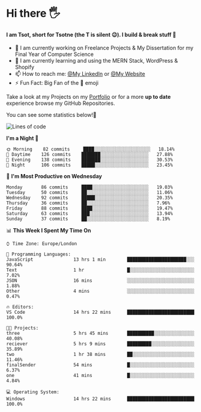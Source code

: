 # Hi there :raised_hand_with_fingers_splayed:
#### I am Tsot, short for Tsotne (the T is silent :wink:). I build & break stuff :space_invader:
- :telescope: I am currently working on Freelance Projects & My Dissertation for my Final Year of Computer Science
- :seedling: I am currently learning and using the MERN Stack, WordPress & Shopify
- :mailbox: How to reach me: [@My LinkedIn](https://www.linkedin.com/in/tsotne-gvadzabia/) or [@My Website](https://tsotnegvadzabia.me/contact)
- :zap: Fun Fact: Big Fan of the :space_invader: emoji

Take a look at my Projects on my [Portfolio](https://tsotnegvadzabia.me/) or for a more **up to date** experience browse my GitHub Repositories.

You can see some statistics below!:space_invader:
<!--START_SECTION:waka-->
![Lines of code](https://img.shields.io/badge/From%20Hello%20World%20I%27ve%20Written-3.5%20million%20lines%20of%20code-blue)

**I'm a Night 🦉** 

```text
🌞 Morning    82 commits     ████░░░░░░░░░░░░░░░░░░░░░   18.14% 
🌆 Daytime    126 commits    ███████░░░░░░░░░░░░░░░░░░   27.88% 
🌃 Evening    138 commits    ███████░░░░░░░░░░░░░░░░░░   30.53% 
🌙 Night      106 commits    █████░░░░░░░░░░░░░░░░░░░░   23.45%

```
📅 **I'm Most Productive on Wednesday** 

```text
Monday       86 commits     ████░░░░░░░░░░░░░░░░░░░░░   19.03% 
Tuesday      50 commits     ██░░░░░░░░░░░░░░░░░░░░░░░   11.06% 
Wednesday    92 commits     █████░░░░░░░░░░░░░░░░░░░░   20.35% 
Thursday     36 commits     ██░░░░░░░░░░░░░░░░░░░░░░░   7.96% 
Friday       88 commits     ████░░░░░░░░░░░░░░░░░░░░░   19.47% 
Saturday     63 commits     ███░░░░░░░░░░░░░░░░░░░░░░   13.94% 
Sunday       37 commits     ██░░░░░░░░░░░░░░░░░░░░░░░   8.19%

```


📊 **This Week I Spent My Time On** 

```text
⌚︎ Time Zone: Europe/London

💬 Programming Languages: 
JavaScript               13 hrs 1 min        ██████████████████████░░░   90.64% 
Text                     1 hr                █░░░░░░░░░░░░░░░░░░░░░░░░   7.02% 
JSON                     16 mins             ░░░░░░░░░░░░░░░░░░░░░░░░░   1.88% 
Other                    4 mins              ░░░░░░░░░░░░░░░░░░░░░░░░░   0.47%

🔥 Editors: 
VS Code                  14 hrs 22 mins      █████████████████████████   100.0%

🐱‍💻 Projects: 
three                    5 hrs 45 mins       ██████████░░░░░░░░░░░░░░░   40.08% 
reciever                 5 hrs 9 mins        █████████░░░░░░░░░░░░░░░░   35.89% 
two                      1 hr 38 mins        ██░░░░░░░░░░░░░░░░░░░░░░░   11.46% 
finalSender              54 mins             █░░░░░░░░░░░░░░░░░░░░░░░░   6.37% 
one                      41 mins             █░░░░░░░░░░░░░░░░░░░░░░░░   4.84%

💻 Operating System: 
Windows                  14 hrs 22 mins      █████████████████████████   100.0%

```


<!--END_SECTION:waka-->
